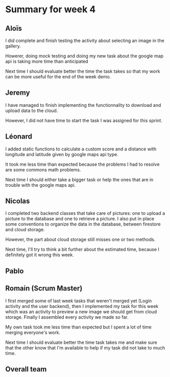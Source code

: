 # Summary for week 4


## Aloïs

I did complete and finish testing the activity about selecting an image in the gallery.

Howerer, doing mock testing and doing my new task about the google map api is taking more time than anticipated

Next time I should evaluate better the time the task takes so that my work can be more useful for the end of the week demo.


## Jeremy

I have managed to finish implementing the functionnality to download and upload data to the cloud.

However, I did not have time to start the task I was assigned for this sprint.

## Léonard

I added static functions to calculate a custom score and a distance with longitude and latitude given by google maps api type.

It took me less time than expected because the problems I had to resolve are some commons math problems.

Next time I should either take a bigger task or help the ones that are in trouble with the google maps api. 

## Nicolas

I completed two backend classes that take care of pictures: one to upload a picture to the database and one to retrieve a picture. I also put in place some conventions to organize the data in the database, between firestore and cloud storage.

However, the part about cloud storage still misses one or two methods.

Next time, I'll try to think a bit further about the estimated time, because I definitely got it wrong this week.

## Pablo

## Romain (Scrum Master)

I first merged some of last week tasks that weren't merged yet (Login activity and the user backend), then I implemented my task for this week which was an activity to preview a new image we should get from cloud storage. Finally I assembled every activity we made so far.

My own task took me less time than expected but I spent a lot of time merging everyone's work.

Next time I should evaluate better the time task takes me and make sure that the other know that I'm available to help if my task did not take to much time.

## Overall team

